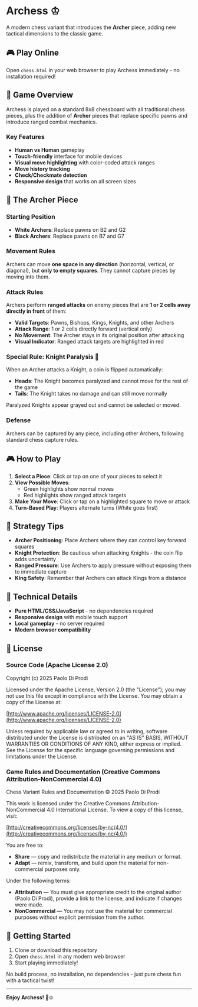 # Archess ♔

A modern chess variant that introduces the **Archer** piece, adding new tactical dimensions to the classic game.

## 🎮 Play Online

Open `chess.html` in your web browser to play Archess immediately - no installation required!

## 🏹 Game Overview

Archess is played on a standard 8x8 chessboard with all traditional chess pieces, plus the addition of **Archer** pieces that replace specific pawns and introduce ranged combat mechanics.

### Key Features

- **Human vs Human** gameplay
- **Touch-friendly** interface for mobile devices
- **Visual move highlighting** with color-coded attack ranges
- **Move history tracking**
- **Check/Checkmate detection**
- **Responsive design** that works on all screen sizes

## 🏹 The Archer Piece

### Starting Position
- **White Archers**: Replace pawns on B2 and G2
- **Black Archers**: Replace pawns on B7 and G7

### Movement Rules
Archers can move **one space in any direction** (horizontal, vertical, or diagonal), but **only to empty squares**. They cannot capture pieces by moving into them.

### Attack Rules
Archers perform **ranged attacks** on enemy pieces that are **1 or 2 cells away directly in front** of them:

- **Valid Targets**: Pawns, Bishops, Kings, Knights, and other Archers
- **Attack Range**: 1 or 2 cells directly forward (vertical only)
- **No Movement**: The Archer stays in its original position after attacking
- **Visual Indicator**: Ranged attack targets are highlighted in red

### Special Rule: Knight Paralysis 🎯
When an Archer attacks a Knight, a coin is flipped automatically:
- **Heads**: The Knight becomes paralyzed and cannot move for the rest of the game
- **Tails**: The Knight takes no damage and can still move normally

Paralyzed Knights appear grayed out and cannot be selected or moved.

### Defense
Archers can be captured by any piece, including other Archers, following standard chess capture rules.

## 🎮 How to Play

1. **Select a Piece**: Click or tap on one of your pieces to select it
2. **View Possible Moves**: 
   - Green highlights show normal moves
   - Red highlights show ranged attack targets
3. **Make Your Move**: Click or tap on a highlighted square to move or attack
4. **Turn-Based Play**: Players alternate turns (White goes first)

## 🎯 Strategy Tips

- **Archer Positioning**: Place Archers where they can control key forward squares
- **Knight Protection**: Be cautious when attacking Knights - the coin flip adds uncertainty
- **Ranged Pressure**: Use Archers to apply pressure without exposing them to immediate capture
- **King Safety**: Remember that Archers can attack Kings from a distance

## 🔧 Technical Details

- **Pure HTML/CSS/JavaScript** - no dependencies required
- **Responsive design** with mobile touch support
- **Local gameplay** - no server required
- **Modern browser compatibility**

## 📜 License

### Source Code (Apache License 2.0)

Copyright (c) 2025 Paolo Di Prodi

Licensed under the Apache License, Version 2.0 (the "License");
you may not use this file except in compliance with the License.
You may obtain a copy of the License at:

[http://www.apache.org/licenses/LICENSE-2.0](http://www.apache.org/licenses/LICENSE-2.0)

Unless required by applicable law or agreed to in writing, software
distributed under the License is distributed on an "AS IS" BASIS,
WITHOUT WARRANTIES OR CONDITIONS OF ANY KIND, either express or implied.
See the License for the specific language governing permissions and
limitations under the License.

### Game Rules and Documentation (Creative Commons Attribution-NonCommercial 4.0)

Chess Variant Rules and Documentation © 2025 Paolo Di Prodi

This work is licensed under the Creative Commons Attribution-NonCommercial 4.0 International License.
To view a copy of this license, visit:

[http://creativecommons.org/licenses/by-nc/4.0/](http://creativecommons.org/licenses/by-nc/4.0/)

You are free to:

* **Share** — copy and redistribute the material in any medium or format.
* **Adapt** — remix, transform, and build upon the material for non-commercial purposes only.

Under the following terms:

* **Attribution** — You must give appropriate credit to the original author (Paolo Di Prodi),
  provide a link to the license, and indicate if changes were made.
* **NonCommercial** — You may not use the material for commercial purposes without explicit permission from the author.

## 🚀 Getting Started

1. Clone or download this repository
2. Open `chess.html` in any modern web browser
3. Start playing immediately!

No build process, no installation, no dependencies - just pure chess fun with a tactical twist!

---

**Enjoy Archess!** 🏹♔
